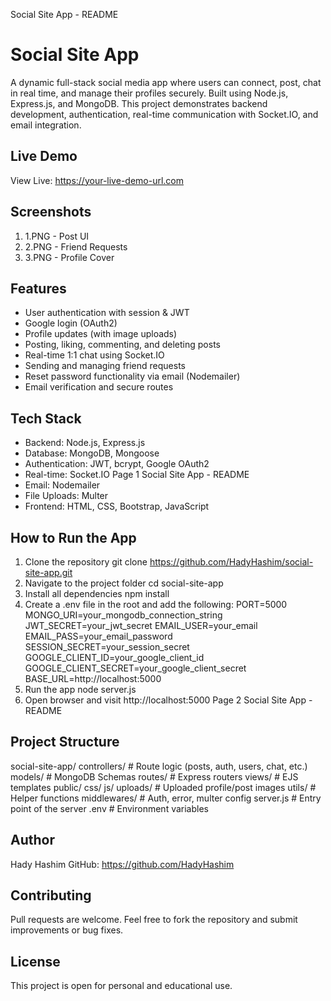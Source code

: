 Social Site App - README
# Social Site App
A dynamic full-stack social media app where users can connect, post, chat in real time, and manage their
profiles securely. Built using Node.js, Express.js, and MongoDB. This project demonstrates backend
development, authentication, real-time communication with Socket.IO, and email integration.
## Live Demo
 View Live: https://your-live-demo-url.com
## Screenshots
1. 1.PNG - Post UI
2. 2.PNG - Friend Requests
3. 3.PNG - Profile Cover
## Features
- User authentication with session & JWT
- Google login (OAuth2)
- Profile updates (with image uploads)
- Posting, liking, commenting, and deleting posts
- Real-time 1:1 chat using Socket.IO
- Sending and managing friend requests
- Reset password functionality via email (Nodemailer)
- Email verification and secure routes
## Tech Stack
- Backend: Node.js, Express.js
- Database: MongoDB, Mongoose
- Authentication: JWT, bcrypt, Google OAuth2
- Real-time: Socket.IO
Page 1
Social Site App - README
- Email: Nodemailer
- File Uploads: Multer
- Frontend: HTML, CSS, Bootstrap, JavaScript
## How to Run the App
1. Clone the repository
 git clone https://github.com/HadyHashim/social-site-app.git
2. Navigate to the project folder
 cd social-site-app
3. Install all dependencies
 npm install
4. Create a .env file in the root and add the following:
PORT=5000
MONGO_URI=your_mongodb_connection_string
JWT_SECRET=your_jwt_secret
EMAIL_USER=your_email
EMAIL_PASS=your_email_password
SESSION_SECRET=your_session_secret
GOOGLE_CLIENT_ID=your_google_client_id
GOOGLE_CLIENT_SECRET=your_google_client_secret
BASE_URL=http://localhost:5000
5. Run the app
 node server.js
6. Open browser and visit
 http://localhost:5000
Page 2
Social Site App - README
## Project Structure
social-site-app/
 controllers/ # Route logic (posts, auth, users, chat, etc.)
 models/ # MongoDB Schemas
 routes/ # Express routers
 views/ # EJS templates
 public/
 css/
 js/
 uploads/ # Uploaded profile/post images
 utils/ # Helper functions
 middlewares/ # Auth, error, multer config
 server.js # Entry point of the server
 .env # Environment variables
## Author
Hady Hashim
GitHub: https://github.com/HadyHashim
## Contributing
Pull requests are welcome. Feel free to fork the repository and submit improvements or bug fixes.
## License
This project is open for personal and educational use.
